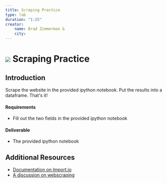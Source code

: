 ```yaml
---
title: Scraping Practice
type: lab
duration: "1:25"
creator:
    name: Brad Zimmerman &
    city:
---
```


# ![](https://ga-dash.s3.amazonaws.com/production/assets/logo-9f88ae6c9c3871690e33280fcf557f33.png) Scraping Practice

## Introduction

Scrape the website in the provided ipython notebook. Put the results into a dataframe. That's it!
#### Requirements

- Fill out the two fields in the provided ipython notebook

#### Deliverable
- The provided ipython notebook

## Additional Resources

- [Documentation on Import.io](http://www.ttdatavis.onthinktanks.org/how-tos/how-to-capture-and-structure-data-from-websites-using-importio)
- [A discussion on webscraping](http://beginwebscrape.com/using-connectors/)
